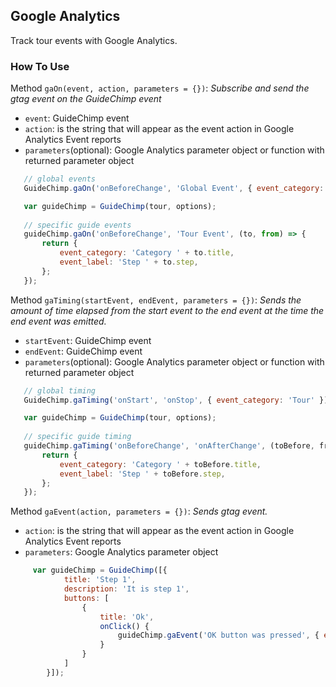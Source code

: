 ## Google Analytics

Track tour events with Google Analytics.


### How To Use

Method `gaOn(event, action, parameters = {})`: _Subscribe and send the gtag event on the GuideChimp event_
   * `event`: GuideChimp event
   * `action`: is the string that will appear as the event action in Google Analytics Event reports
   * `parameters`(optional): Google Analytics parameter object or function with returned parameter object
   
```javascript
   // global events
   GuideChimp.gaOn('onBeforeChange', 'Global Event', { event_category: 'Event Category' });

   var guideChimp = GuideChimp(tour, options);
    
   // specific guide events
   guideChimp.gaOn('onBeforeChange', 'Tour Event', (to, from) => {
       return {
           event_category: 'Category ' + to.title,
           event_label: 'Step ' + to.step,
       };
   });
```

Method `gaTiming(startEvent, endEvent, parameters = {})`: _Sends the amount of time elapsed from the start event to the end event at the time the end event was emitted._
   * `startEvent`: GuideChimp event
   * `endEvent`: GuideChimp event
   * `parameters`(optional): Google Analytics parameter object or function with returned parameter object
   
   ```javascript
      // global timing
      GuideChimp.gaTiming('onStart', 'onStop', { event_category: 'Tour' });
   
      var guideChimp = GuideChimp(tour, options);
       
      // specific guide timing
      guideChimp.gaTiming('onBeforeChange', 'onAfterChange', (toBefore, fromBefore, toAfter, fromAfter) => {
          return {
              event_category: 'Category ' + toBefore.title,
              event_label: 'Step ' + toBefore.step,
          };
      });
   ```
Method `gaEvent(action, parameters = {})`: _Sends gtag event._
   * `action`: is the string that will appear as the event action in Google Analytics Event reports
   * `parameters`: Google Analytics parameter object
   
```javascript
     var guideChimp = GuideChimp([{
            title: 'Step 1',
            description: 'It is step 1',
            buttons: [
                {
                    title: 'Ok',
                    onClick() {
                        guideChimp.gaEvent('OK button was pressed', { event_category: 'Buttons' })
                    }
                }
            ]
        }]);
 ```
